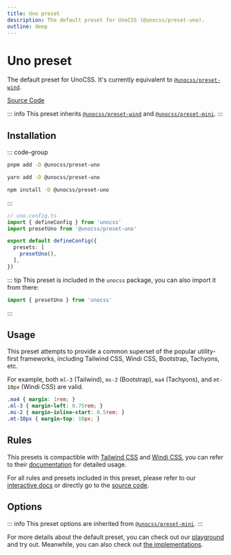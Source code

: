 ```yaml
---
title: Uno preset
description: The default preset for UnoCSS (@unocss/preset-uno).
outline: deep
---
```


# Uno preset

The default preset for UnoCSS. It's currently equivalent to [`@unocss/preset-wind`](/presets/wind).

[Source Code](https://github.com/unocss/unocss/tree/main/packages/preset-uno)

::: info
This preset inherits [`@unocss/preset-wind`](/presets/wind) and [`@unocss/preset-mini`](/presets/mini).
:::

## Installation

::: code-group
  ```bash [pnpm]
  pnpm add -D @unocss/preset-uno
  ```
  ```bash [yarn]
  yarn add -D @unocss/preset-uno
  ```
  ```bash [npm]
  npm install -D @unocss/preset-uno
  ```
:::

```ts
// uno.config.ts
import { defineConfig } from 'unocss'
import presetUno from '@unocss/preset-uno'

export default defineConfig({
  presets: [
    presetUno(),
  ],
})
```

::: tip
This preset is included in the `unocss` package, you can also import it from there:

```ts
import { presetUno } from 'unocss'
```
:::

## Usage

This preset attempts to provide a common superset of the popular utility-first frameworks, including Tailwind CSS, Windi CSS, Bootstrap, Tachyons, etc.

For example, both `ml-3` (Tailwind), `ms-2` (Bootstrap), `ma4` (Tachyons), and `mt-10px` (Windi CSS) are valid.

```css
.ma4 { margin: 1rem; }
.ml-3 { margin-left: 0.75rem; }
.ms-2 { margin-inline-start: 0.5rem; }
.mt-10px { margin-top: 10px; }
```

## Rules
This presets is compactible with [Tailwind CSS](https://tailwindcss.com/) and [Windi CSS](https://windicss.org/), you can refer to their [documentation](https://tailwindcss.com/docs) for detailed usage.

For all rules and presets included in this preset, please refer to our [interactive docs](/interactive/) or directly go to the [source code](https://github.com/unocss/unocss/tree/main/packages/preset-uno).

## Options

::: info
This preset options are inherited from [`@unocss/preset-mini`](/presets/mini#options).
:::

For more details about the default preset, you can check out our [playground](https://uno.antfu.me/play/) and try out. Meanwhile, you can also check out [the implementations](https://github.com/unocss/unocss/tree/main/packages).
